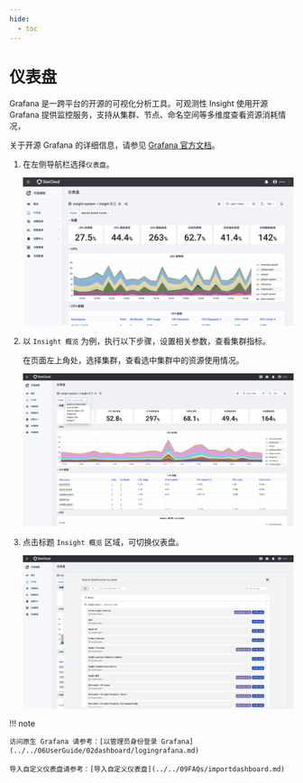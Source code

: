 ```yaml
---
hide:
  - toc
---
```


# 仪表盘

Grafana 是一跨平台的开源的可视化分析工具。可观测性 Insight 使用开源 Grafana 提供监控服务，支持从集群、节点、命名空间等多维度查看资源消耗情况，

关于开源 Grafana 的详细信息，请参见 [Grafana 官方文档](https://grafana.com/docs/grafana/latest/getting-started/?spm=a2c4g.11186623.0.0.1f34de53ksAH9a)。

1. 在左侧导航栏选择`仪表盘`。

    ![dashboard](../../images/dashboard01.png)

2. 以 `Insight 概览` 为例，执行以下步骤，设置相关参数，查看集群指标。

    在页面左上角处，选择集群，查看选中集群中的资源使用情况。

    ![dashboard](../../images/dashboard02.png)

3. 点击标题 `Insight 概览` 区域，可切换仪表盘。

    ![dashboard](../../images/dashboard03.png)

!!! note

    访问原生 Grafana 请参考：[以管理员身份登录 Grafana](../../06UserGuide/02dashboard/logingrafana.md)
    
    导入自定义仪表盘请参考：[导入自定义仪表盘](../../09FAQs/importdashboard.md)
